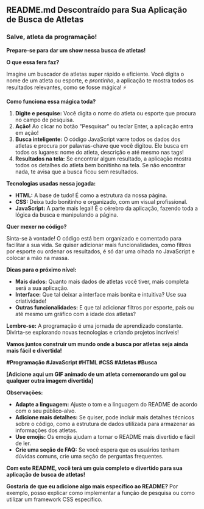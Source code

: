 ## **README.md Descontraído para Sua Aplicação de Busca de Atletas**

### **Salve, atleta da programação!** 

**Prepare-se para dar um show nessa busca de atletas!** 

**O que essa fera faz?**

Imagine um buscador de atletas super rápido e eficiente. Você digita o nome de um atleta ou esporte, e *prontinho*, a aplicação te mostra todos os resultados relevantes, como se fosse mágica! ⚡

**Como funciona essa mágica toda?**

1. **Digite e pesquise:** Você digita o nome do atleta ou esporte que procura no campo de pesquisa.
2. **Ação!** Ao clicar no botão "Pesquisar" ou teclar Enter, a aplicação entra em ação!
3. **Busca inteligente:** O código JavaScript varre todos os dados dos atletas e procura por palavras-chave que você digitou. Ele busca em todos os lugares: nome do atleta, descrição e até mesmo nas tags!
4. **Resultados na tela:** Se encontrar algum resultado, a aplicação mostra todos os detalhes do atleta bem bonitinho na tela. Se não encontrar nada, te avisa que a busca ficou sem resultados.

**Tecnologias usadas nessa jogada:**

* **HTML:** A base de tudo! É como a estrutura da nossa página.
* **CSS:** Deixa tudo bonitinho e organizado, com um visual profissional.
* **JavaScript:** A parte mais legal! É o cérebro da aplicação, fazendo toda a lógica da busca e manipulando a página.

**Quer mexer no código?**

Sinta-se à vontade! O código está bem organizado e comentado para facilitar a sua vida. Se quiser adicionar mais funcionalidades, como filtros por esporte ou ordenar os resultados, é só dar uma olhada no JavaScript e colocar a mão na massa.

**Dicas para o próximo nível:**

* **Mais dados:** Quanto mais dados de atletas você tiver, mais completa será a sua aplicação.
* **Interface:** Que tal deixar a interface mais bonita e intuitiva? Use sua criatividade!
* **Outras funcionalidades:** E que tal adicionar filtros por esporte, país ou até mesmo um gráfico com a idade dos atletas?

**Lembre-se:** A programação é uma jornada de aprendizado constante. Divirta-se explorando novas tecnologias e criando projetos incríveis! 

**Vamos juntos construir um mundo onde a busca por atletas seja ainda mais fácil e divertida!** 

**#Programação #JavaScript #HTML #CSS #Atletas #Busca**

**[Adicione aqui um GIF animado de um atleta comemorando um gol ou qualquer outra imagem divertida]**

**Observações:**

* **Adapte a linguagem:** Ajuste o tom e a linguagem do README de acordo com o seu público-alvo.
* **Adicione mais detalhes:** Se quiser, pode incluir mais detalhes técnicos sobre o código, como a estrutura de dados utilizada para armazenar as informações dos atletas.
* **Use emojis:** Os emojis ajudam a tornar o README mais divertido e fácil de ler.
* **Crie uma seção de FAQ:** Se você espera que os usuários tenham dúvidas comuns, crie uma seção de perguntas frequentes.

**Com este README, você terá um guia completo e divertido para sua aplicação de busca de atletas!**

**Gostaria de que eu adicione algo mais específico ao README?** Por exemplo, posso explicar como implementar a função de pesquisa ou como utilizar um framework CSS específico.
